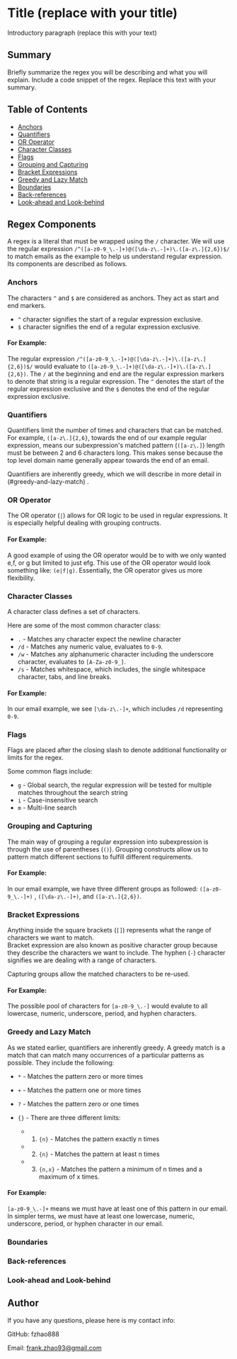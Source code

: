 # Title (replace with your title)

Introductory paragraph (replace this with your text)

## Summary

Briefly summarize the regex you will be describing and what you will explain. Include a code snippet of the regex. Replace this text with your summary.

## Table of Contents

- [Anchors](#anchors)
- [Quantifiers](#quantifiers)
- [OR Operator](#or-operator)
- [Character Classes](#character-classes)
- [Flags](#flags)
- [Grouping and Capturing](#grouping-and-capturing)
- [Bracket Expressions](#bracket-expressions)
- [Greedy and Lazy Match](#greedy-and-lazy-match)
- [Boundaries](#boundaries)
- [Back-references](#back-references)
- [Look-ahead and Look-behind](#look-ahead-and-look-behind)

## Regex Components

A regex is a literal that must be wrapped using the `/` character. We will use the regular expression `/^([a-z0-9_\.-]+)@([\da-z\.-]+)\.([a-z\.]{2,6})$/` to match emails as the example to help us understand regular expression. Its components are described as follows.

### Anchors

The characters `^` and `$` are considered as anchors. They act as start and end markers.

- `^` character signifies the start of a regular expression exclusive.
- `$` character signifies the end of a regular expression exclusive. 

#### For Example: 

The regular expression `/^([a-z0-9_\.-]+)@([\da-z\.-]+)\.([a-z\.]{2,6})$/` would evaluate to `([a-z0-9_\.-]+)@([\da-z\.-]+)\.([a-z\.]{2,6})`.
The `/` at the beginning and end are the regular expression markers to denote that string is a regular expression.  The `^` denotes the start of the regular expression exclusive and the `$` denotes the end of the regular expression exclusive. 

### Quantifiers

Quantifiers limit the number of times and characters that can be matched.  
For example, `([a-z\.]{2,6}`, towards the end of our example regular expression, means our subexpression's matched pattern (`([a-z\.]`) length must be between 2 and 6 characters long.  This makes sense because the top level domain name generally appear towards the end of an email.

Quantifiers are inherently greedy, which we will describe in more detail in (#greedy-and-lazy-match) .

### OR Operator

The OR operator (`|`) allows for OR logic to be used in regular expressions.  It is especially helpful dealing with grouping contructs.

#### For Example: 
 A good example of using the OR operator would be to with we only wanted e,f, or g but limited to just efg.  This use of the OR operator would look something like: `(e|f|g)`.  Essentially, the OR operator gives us more flexibility. 


### Character Classes

A character class defines a set of characters.

Here are some of the most common character class:

- `.`  - Matches any character expect the newline character
- `/d` - Matches any numeric value, evaluates to `0-9`.
- `/w` - Matches any alphanumeric character including the underscore character, evaluates to `[A-Za-z0-9_]`.
- `/s` - Matches whitespace, which includes, the single whitespace character, tabs, and line breaks. 

#### For Example:
In our email example, we see `[\da-z\.-]+`, which includes `/d` representing `0-9`.

### Flags

Flags are placed after the closing slash to denote additional functionality or limits for the regex.

Some common flags include:
- `g` - Global search, the regular expression will be tested for multiple matches throughout the search string
- `i` - Case-insensitive search
- `m` - Multi-line search

### Grouping and Capturing

The main way of grouping a regular expression into subexpression is through the use of parentheses (`()`). Grouping constructs allow us to pattern match different sections to fulfill different requirements. 

#### For Example: 
In our email example, we have three different groups as followed: `([a-z0-9_\.-]+)` , `([\da-z\.-]+)`, and `([a-z\.]{2,6})`.

### Bracket Expressions

Anything inside the square brackets (`[]`) represents what the range of characters we want to match.  
Bracket expression are also known as positive character group because they describe the characters we want to include. The hyphen (`-`) character signifies we are dealing with a range of characters.

Capturing groups allow the matched characters to be re-used.  

#### For Example:

The possible pool of characters for `[a-z0-9_\.-]` would evalute to all lowercase, numeric, underscore, period, and hyphen characters.


### Greedy and Lazy Match

As we stated earlier, quantifiers are inherently greedy.  A greedy match is a match that can match many occurrences of a particular patterns as possible.  They include the following:

- `*` - Matches the pattern zero or more times
- `+` - Matches the pattern one or more times
- `?` - Matches the pattern zero or one times

- `{}` - There are three different limits:
    - 1) `{n}` - Matches the pattern exactly n times
    - 2) `{n}` - Matches the pattern at least n times
    - 3) `{n,x}` - Matches the pattern a minimum of n times and a maximum of x times. 

#### For Example:
`[a-z0-9_\.-]+` means we must have at least one of this pattern in our email.  In simpler terms, we must have at least one lowercase, numeric, underscore, period, or hyphen character in our email.


### Boundaries

### Back-references

### Look-ahead and Look-behind

## Author

  If you have any questions, please here is my contact info:

  GitHub: fzhao888

  Email: frank.zhao93@gmail.com